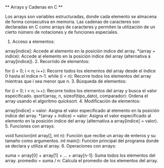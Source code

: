 ** Arrays y Cadenas en C **

Los arrays son variables estructuradas, donde cada elemento se almacena de forma consecutiva en memoria. Las cadenas de caracteres son declaradas en C como arrays de caracteres y permiten la utilización de un cierto número de notaciones y de funciones especiales.

1. Acceso a elementos:

array[indice]: Accede al elemento en la posición indice del array.
\*(array + indice): Accede al elemento en la posición indice del array (alternativa a array[indice]). 2. Recorrido de elementos:

for (i = 0; i < n; i++): Recorre todos los elementos del array desde el índice 0 hasta el índice n-1.
while (i < n): Recorre todos los elementos del array mientras que i sea menor que n. 3. Búsqueda de elementos:

for (i = 0; i < n; i++): Recorre todos los elementos del array y busca el valor especificado.
qsort(array, n, sizeof(tipo_dato), comparador): Ordena el array usando el algoritmo quicksort. 4. Modificación de elementos:

array[indice] = valor: Asigna el valor especificado al elemento en la posición indice del array.
\*(array + indice) = valor: Asigna el valor especificado al elemento en la posición indice del array (alternativa a array[indice] = valor). 5. Funciones con arrays:

void funcion(int array[], int n): Función que recibe un array de enteros y su tamaño como argumentos.
int main(): Función principal del programa donde se declara y utiliza el array. 6. Operaciones con arrays:

suma = array[0] + array[1] + ... + array[n-1]: Suma todos los elementos del array.
promedio = suma / n: Calcula el promedio de los elementos del array.
